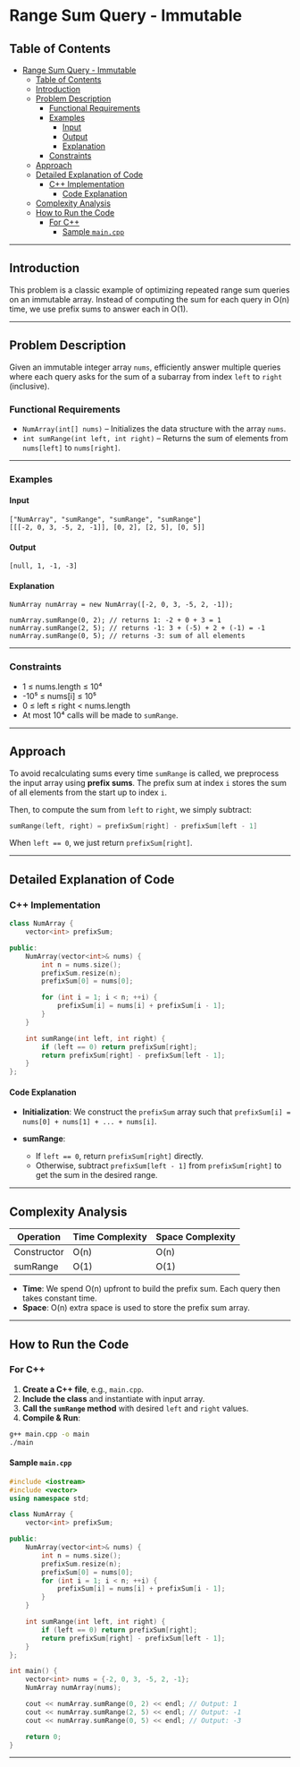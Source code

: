 # Range Sum Query - Immutable

## Table of Contents

- [Range Sum Query - Immutable](#range-sum-query---immutable)
  - [Table of Contents](#table-of-contents)
  - [Introduction](#introduction)
  - [Problem Description](#problem-description)
    - [Functional Requirements](#functional-requirements)
    - [Examples](#examples)
      - [Input](#input)
      - [Output](#output)
      - [Explanation](#explanation)
    - [Constraints](#constraints)
  - [Approach](#approach)
  - [Detailed Explanation of Code](#detailed-explanation-of-code)
    - [C++ Implementation](#c-implementation)
      - [Code Explanation](#code-explanation)
  - [Complexity Analysis](#complexity-analysis)
  - [How to Run the Code](#how-to-run-the-code)
    - [For C++](#for-c)
      - [Sample `main.cpp`](#sample-maincpp)

---

## Introduction

This problem is a classic example of optimizing repeated range sum queries on an immutable array. Instead of computing the sum for each query in O(n) time, we use prefix sums to answer each in O(1).

---

## Problem Description

Given an immutable integer array `nums`, efficiently answer multiple queries where each query asks for the sum of a subarray from index `left` to `right` (inclusive).

### Functional Requirements

- `NumArray(int[] nums)` – Initializes the data structure with the array `nums`.
- `int sumRange(int left, int right)` – Returns the sum of elements from `nums[left]` to `nums[right]`.

---

### Examples

#### Input

```text
["NumArray", "sumRange", "sumRange", "sumRange"]
[[[-2, 0, 3, -5, 2, -1]], [0, 2], [2, 5], [0, 5]]
```

#### Output

```text
[null, 1, -1, -3]
```

#### Explanation

```text
NumArray numArray = new NumArray([-2, 0, 3, -5, 2, -1]);

numArray.sumRange(0, 2); // returns 1: -2 + 0 + 3 = 1
numArray.sumRange(2, 5); // returns -1: 3 + (-5) + 2 + (-1) = -1
numArray.sumRange(0, 5); // returns -3: sum of all elements
```

---

### Constraints

- 1 ≤ nums.length ≤ 10⁴
- -10⁵ ≤ nums\[i] ≤ 10⁵
- 0 ≤ left ≤ right < nums.length
- At most 10⁴ calls will be made to `sumRange`.

---

## Approach

To avoid recalculating sums every time `sumRange` is called, we preprocess the input array using **prefix sums**. The prefix sum at index `i` stores the sum of all elements from the start up to index `i`.

Then, to compute the sum from `left` to `right`, we simply subtract:

```cpp
sumRange(left, right) = prefixSum[right] - prefixSum[left - 1]
```

When `left == 0`, we just return `prefixSum[right]`.

---

## Detailed Explanation of Code

### C++ Implementation

```cpp
class NumArray {
    vector<int> prefixSum;

public:
    NumArray(vector<int>& nums) {
        int n = nums.size();
        prefixSum.resize(n);
        prefixSum[0] = nums[0];

        for (int i = 1; i < n; ++i) {
            prefixSum[i] = nums[i] + prefixSum[i - 1];
        }
    }

    int sumRange(int left, int right) {
        if (left == 0) return prefixSum[right];
        return prefixSum[right] - prefixSum[left - 1];
    }
};
```

#### Code Explanation

- **Initialization**: We construct the `prefixSum` array such that `prefixSum[i] = nums[0] + nums[1] + ... + nums[i]`.
- **sumRange**:

  - If `left == 0`, return `prefixSum[right]` directly.
  - Otherwise, subtract `prefixSum[left - 1]` from `prefixSum[right]` to get the sum in the desired range.

---

## Complexity Analysis

| Operation   | Time Complexity | Space Complexity |
| ----------- | --------------- | ---------------- |
| Constructor | O(n)            | O(n)             |
| sumRange    | O(1)            | O(1)             |

- **Time**: We spend O(n) upfront to build the prefix sum. Each query then takes constant time.
- **Space**: O(n) extra space is used to store the prefix sum array.

---

## How to Run the Code

### For C++

1. **Create a C++ file**, e.g., `main.cpp`.
2. **Include the class** and instantiate with input array.
3. **Call the `sumRange` method** with desired `left` and `right` values.
4. **Compile & Run**:

```bash
g++ main.cpp -o main
./main
```

#### Sample `main.cpp`

```cpp
#include <iostream>
#include <vector>
using namespace std;

class NumArray {
    vector<int> prefixSum;

public:
    NumArray(vector<int>& nums) {
        int n = nums.size();
        prefixSum.resize(n);
        prefixSum[0] = nums[0];
        for (int i = 1; i < n; ++i) {
            prefixSum[i] = nums[i] + prefixSum[i - 1];
        }
    }

    int sumRange(int left, int right) {
        if (left == 0) return prefixSum[right];
        return prefixSum[right] - prefixSum[left - 1];
    }
};

int main() {
    vector<int> nums = {-2, 0, 3, -5, 2, -1};
    NumArray numArray(nums);

    cout << numArray.sumRange(0, 2) << endl; // Output: 1
    cout << numArray.sumRange(2, 5) << endl; // Output: -1
    cout << numArray.sumRange(0, 5) << endl; // Output: -3

    return 0;
}
```

---
